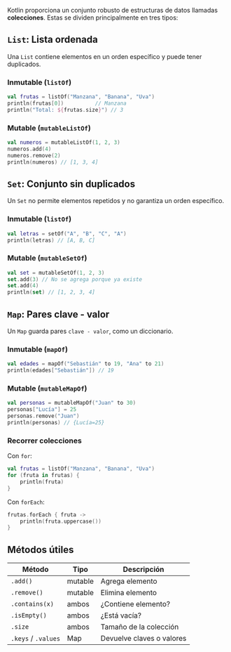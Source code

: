 Kotlin proporciona un conjunto robusto de estructuras de datos llamadas **colecciones**. Estas se dividen principalmente en tres tipos:

## `List`: Lista ordenada

Una `List` contiene elementos en un orden específico y puede tener duplicados.

### Inmutable (`listOf`)

```kotlin
val frutas = listOf("Manzana", "Banana", "Uva")
println(frutas[0])          // Manzana
println("Total: ${frutas.size}") // 3
```

### Mutable (`mutableListOf`)

```kotlin
val numeros = mutableListOf(1, 2, 3)
numeros.add(4)
numeros.remove(2)
println(numeros) // [1, 3, 4]
```

## `Set`: Conjunto sin duplicados

Un `Set` no permite elementos repetidos y no garantiza un orden específico.

### Inmutable (`listOf`)

```kotlin
val letras = setOf("A", "B", "C", "A")
println(letras) // [A, B, C]
```

### Mutable (`mutableSetOf`)

```kotlin
val set = mutableSetOf(1, 2, 3)
set.add(3) // No se agrega porque ya existe
set.add(4)
println(set) // [1, 2, 3, 4]
```

## `Map`: Pares clave - valor

Un `Map` guarda pares `clave - valor`, como un diccionario.

### Inmutable (`mapOf`)

```kotlin
val edades = mapOf("Sebastián" to 19, "Ana" to 21)
println(edades["Sebastián"]) // 19
```

### Mutable (`mutableMapOf`)

```kotlin
val personas = mutableMapOf("Juan" to 30)
personas["Lucía"] = 25
personas.remove("Juan")
println(personas) // {Lucía=25}
```

### Recorrer colecciones

Con `for`:

```kotlin
val frutas = listOf("Manzana", "Banana", "Uva")
for (fruta in frutas) {
    println(fruta)
}
```

Con `forEach`:

```kotlin
frutas.forEach { fruta ->
    println(fruta.uppercase())
}
```

## Métodos útiles

|Método|Tipo|Descripción|
|---|---|---|
|`.add()`|mutable|Agrega elemento|
|`.remove()`|mutable|Elimina elemento|
|`.contains(x)`|ambos|¿Contiene elemento?|
|`.isEmpty()`|ambos|¿Está vacía?|
|`.size`|ambos|Tamaño de la colección|
|`.keys` / `.values`|Map|Devuelve claves o valores|
